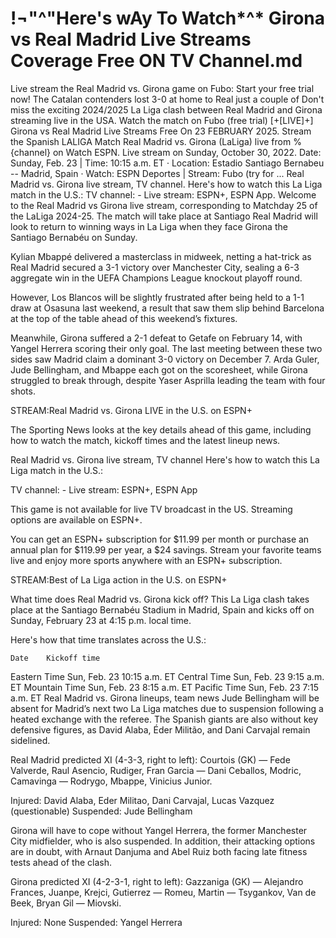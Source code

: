 # !¬"^"Here's wAy To Watch*^* Girona vs Real Madrid Live Streams Coverage Free ON TV Channel.md
Live stream the Real Madrid vs. Girona game on Fubo: Start your free trial now! The Catalan contenders lost 3-0 at home to Real just a couple of
Don't miss the exciting 2024/2025 La Liga clash between Real Madrid and Girona streaming live in the USA. Watch the match on Fubo (free trial)
[+[LIVE]+] Girona vs Real Madrid Live Streams Free On 23 FEBRUARY 2025.
Stream the Spanish LALIGA Match Real Madrid vs. Girona (LaLiga) live from %{channel} on Watch ESPN. Live stream on Sunday, October 30, 2022.
Date: Sunday, Feb. 23 | Time: 10:15 a.m. ET · Location: Estadio Santiago Bernabeu -- Madrid, Spain · Watch: ESPN Deportes | Stream: Fubo (try for ...
Real Madrid vs. Girona live stream, TV channel. Here's how to watch this La Liga match in the U.S.: TV channel: - Live stream: ESPN+, ESPN App.
Welcome to the Real Madrid vs Girona live stream, corresponding to Matchday 25 of the LaLiga 2024-25. The match will take place at Santiago
Real Madrid will look to return to winning ways in La Liga when they face Girona the Santiago Bernabéu on Sunday.

Kylian Mbappé delivered a masterclass in midweek, netting a hat-trick as Real Madrid secured a 3-1 victory over Manchester City, sealing a 6-3 aggregate win in the UEFA Champions League knockout playoff round.

However, Los Blancos will be slightly frustrated after being held to a 1-1 draw at Osasuna last weekend, a result that saw them slip behind Barcelona at the top of the table ahead of this weekend’s fixtures.

Meanwhile, Girona suffered a 2-1 defeat to Getafe on February 14, with Yangel Herrera scoring their only goal. The last meeting between these two sides saw Madrid claim a dominant 3-0 victory on December 7. Arda Guler, Jude Bellingham, and Mbappe each got on the scoresheet, while Girona struggled to break through, despite Yaser Asprilla leading the team with four shots.


STREAM:Real Madrid vs. Girona LIVE in the U.S. on ESPN+

The Sporting News looks at the key details ahead of this game, including how to watch the match, kickoff times and the latest lineup news.

Real Madrid vs. Girona live stream, TV channel
Here's how to watch this La Liga match in the U.S.:

TV channel: -
Live stream: ESPN+, ESPN App

This game is not available for live TV broadcast in the US. Streaming options are available on ESPN+.

You can get an ESPN+ subscription for $11.99 per month or purchase an annual plan for $119.99 per year, a $24 savings. Stream your favorite teams live and enjoy more sports anywhere with an ESPN+ subscription.


STREAM:Best of La Liga action in the U.S. on ESPN+

What time does Real Madrid vs. Girona kick off?
This La Liga clash takes place at the Santiago Bernabéu Stadium in Madrid, Spain and kicks off on Sunday, February 23 at 4:15 p.m. local time.

Here's how that time translates across the U.S.:

 	Date	Kickoff time
Eastern Time	Sun, Feb. 23	10:15 a.m. ET
Central Time	Sun, Feb. 23	9:15 a.m. ET
Mountain Time	Sun, Feb. 23	8:15 a.m. ET
Pacific Time	Sun, Feb. 23	7:15 a.m. ET
Real Madrid vs. Girona lineups, team news
Jude Bellingham will be absent for Madrid’s next two La Liga matches due to suspension following a heated exchange with the referee. The Spanish giants are also without key defensive figures, as David Alaba, Éder Militão, and Dani Carvajal remain sidelined.

Real Madrid predicted XI (4-3-3, right to left): Courtois (GK) — Fede Valverde, Raul Asencio, Rudiger, Fran Garcia — Dani Ceballos, Modric, Camavinga — Rodrygo, Mbappe, Vinicius Junior.

Injured: David Alaba, Eder Militao, Dani Carvajal, Lucas Vazquez (questionable)
Suspended: Jude Bellingham

Girona will have to cope without Yangel Herrera, the former Manchester City midfielder, who is also suspended. In addition, their attacking options are in doubt, with Arnaut Danjuma and Abel Ruiz both facing late fitness tests ahead of the clash.

Girona predicted XI (4-2-3-1, right to left): Gazzaniga (GK) —  Alejandro Frances, Juanpe, Krejci, Gutierrez — Romeu, Martin — Tsygankov, Van de Beek, Bryan Gil — Miovski.

Injured: None
Suspended: Yangel Herrera

